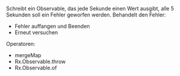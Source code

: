 Schreibt ein Observable, das jede Sekunde einen Wert ausgibt, alle 5 Sekunden soll ein Fehler geworfen werden.
Behandelt den Fehler:

* Fehler auffangen und Beenden
* Erneut versuchen

Operatoren:

* mergeMap
* Rx.Observable.throw
* Rx.Observable.of
